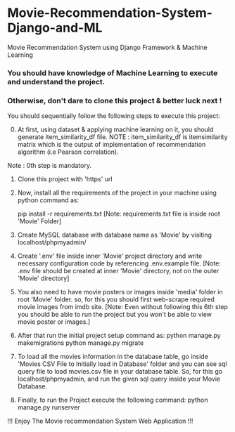 # Movie-Recommendation-System-Django-and-ML
Movie Recommendation System using Django Framework &amp; Machine Learning

### You should have knowledge of Machine Learning to execute and understand the project.
### Otherwise, don't dare to clone this project & better luck next !


You should sequentially follow the following steps to execute this project:

0) At first, using dataset & applying machine learning on it, you should generate item_similarity_df file.
NOTE : item_similarity_df is itemsimilarity matrix which is the output of implementation of recommendation algorithm (i.e Pearson correlation).

Note : 0th step is mandatory.


1) Clone this project with 'https' url

2) Now, install all the requirements of the project in your machine using python command as:

    pip install -r requirements.txt
    [Note: requirements.txt file is inside root 'Movie' Folder]

3) Create MySQL database with database name as 'Movie' by visiting localhost/phpmyadmin/

4) Create '.env' file inside inner 'Movie' project directory and write necessary configuration code by referencing .env.example file.
    [Note: .env file should be created at inner 'Movie' directory, not on the outer 'Movie' directory]

5) You also need to have movie posters or images inside 'media' folder in root 'Movie' folder. so, for this you should first web-scrape required movie images from imdb site.
    [Note: Even without following this 6th step you should be able to run the project but you won't be able to view movie poster or images.]

6) After that run the initial project setup command as:
    python manage.py makemigrations
    python manage.py migrate

7) To load all the movies information in the database table, go inside 'Movies CSV File to Initially load in Database' folder and you can see sql query file to load movies.csv file in your database table. So, for this go localhost/phpmyadmin, and run the given sql query inside your Movie Database.

8) Finally, to run the Project execute the following command:
    python manage.py runserver


!!! Enjoy The Movie recommendation System Web Application !!!
